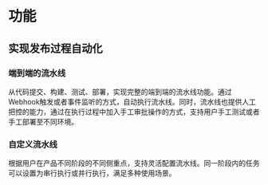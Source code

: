 # 功能
## 实现发布过程自动化
### 端到端的流水线
从代码提交、构建、测试、部署，实现完整的端到端的流水线功能。通过Webhook触发或者事件监听的方式，自动执行流水线。同时，流水线也提供人工把控的能力，通过在执行过程中加入手工审批操作的方式，支持用户手工测试或者手工部署至不同环境。
### 自定义流水线
根据用户在产品不同阶段的不同侧重点，支持灵活配置流水线。同一阶段内的任务可以设置为串行执行或并行执行，满足多种使用场景。
